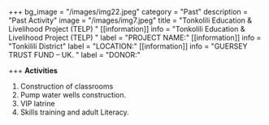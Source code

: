 +++
bg_image = "/images/img22.jpeg"
category = "Past"
description = "Past Activity"
image = "/images/img7.jpeg"
title = "Tonkolili  Education &  Livelihood Project  (TELP) "
[[information]]
info = "Tonkolili  Education &  Livelihood Project  (TELP) "
label = "PROJECT NAME:"
[[information]]
info = "Tonkilili District"
label = "LOCATION:"
[[information]]
info = "GUERSEY TRUST FUND – UK. "
label = "DONOR:"

+++
**Activities**

1. Construction of classrooms
2. Pump water wells construction.
3. VIP latrine
4. Skills training and adult Literacy.